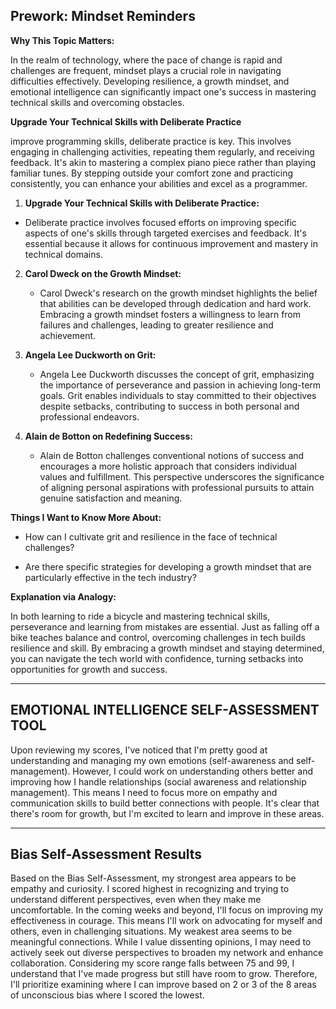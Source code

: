 ## Prework: Mindset Reminders

**Why This Topic Matters:**

In the realm of technology, where the pace of change is rapid and challenges are frequent, mindset plays a crucial role in navigating difficulties effectively. Developing resilience, a growth mindset, and emotional intelligence can significantly impact one's success in mastering technical skills and overcoming obstacles.


**Upgrade Your Technical Skills with Deliberate Practice**

 improve programming skills, deliberate practice is key. This involves engaging in challenging activities, repeating them regularly, and receiving feedback. It's akin to mastering a complex piano piece rather than playing familiar tunes. By stepping outside your comfort zone and practicing consistently, you can enhance your abilities and excel as a programmer.

 1. **Upgrade Your Technical Skills with Deliberate Practice:**
   - Deliberate practice involves focused efforts on improving specific aspects of one's skills through targeted exercises and feedback. It's essential because it allows for continuous improvement and mastery in technical domains.

2. **Carol Dweck on the Growth Mindset:**
   - Carol Dweck's research on the growth mindset highlights the belief that abilities can be developed through dedication and hard work. Embracing a growth mindset fosters a willingness to learn from failures and challenges, leading to greater resilience and achievement.

3. **Angela Lee Duckworth on Grit:**
   - Angela Lee Duckworth discusses the concept of grit, emphasizing the importance of perseverance and passion in achieving long-term goals. Grit enables individuals to stay committed to their objectives despite setbacks, contributing to success in both personal and professional endeavors.

4. **Alain de Botton on Redefining Success:**
   - Alain de Botton challenges conventional notions of success and encourages a more holistic approach that considers individual values and fulfillment. This perspective underscores the significance of aligning personal aspirations with professional pursuits to attain genuine satisfaction and meaning.

**Things I Want to Know More About:**

- How can I cultivate grit and resilience in the face of technical challenges?

- Are there specific strategies for developing a growth mindset that are particularly effective in the tech industry?


**Explanation via Analogy:**

In both learning to ride a bicycle and mastering technical skills, perseverance and learning from mistakes are essential. Just as falling off a bike teaches balance and control, overcoming challenges in tech builds resilience and skill. By embracing a growth mindset and staying determined, you can navigate the tech world with confidence, turning setbacks into opportunities for growth and success.

---
## EMOTIONAL INTELLIGENCE SELF-ASSESSMENT TOOL 
Upon reviewing my scores, I've noticed that I'm pretty good at understanding and managing my own emotions (self-awareness and self-management). However, I could work on understanding others better and improving how I handle relationships (social awareness and relationship management). This means I need to focus more on empathy and communication skills to build better connections with people. It's clear that there's room for growth, but I'm excited to learn and improve in these areas.

---
## Bias Self-Assessment Results
Based on the Bias Self-Assessment, my strongest area appears to be empathy and curiosity. I scored highest in recognizing and trying to understand different perspectives, even when they make me uncomfortable. In the coming weeks and beyond, I'll focus on improving my effectiveness in courage. This means I'll work on advocating for myself and others, even in challenging situations. My weakest area seems to be meaningful connections. While I value dissenting opinions, I may need to actively seek out diverse perspectives to broaden my network and enhance collaboration. Considering my score range falls between 75 and 99, I understand that I've made progress but still have room to grow. Therefore, I'll prioritize examining where I can improve based on 2 or 3 of the 8 areas of unconscious bias where I scored the lowest.



